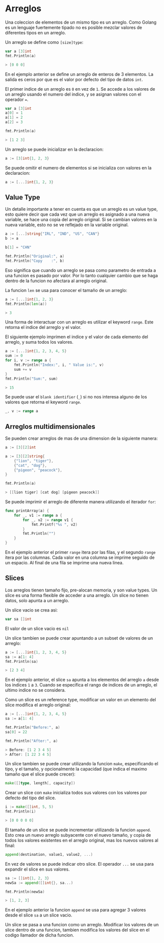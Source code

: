 # Arreglos

Una coleccion de elementos de un mismo tipo es un arreglo. Como Golang
es un lenguaje fuertemente tipado no es posible mezclar valores de
diferentes tipos en un arreglo.

Un arreglo se define como `[size]type`:

```go
var a [3]int
fmt.Println(a)

> [0 0 0]
```

En el ejemplo anterior se define un arreglo de enteros de 3
elementos. La salida es ceros por que es el valor por defecto del tipo
de datos `int`.

El primer indice de un arreglo es `0` en vez de `1`. Se accede a los
valores de un arreglo usando el numero del indice, y se asignan
valores con el operador `=`.

```go
var a [3]int
a[0] = 1
a[1] = 2
a[2] = 3

fmt.Println(a)

> [1 2 3]
```

Un arreglo se puede inicializar en la declaracion:

```go
a := [3]int{1, 2, 3}
```

Se puede omitir el numero de elementos si se inicializa con valores en
la declaracion:

```go
a := [...]int{1, 2, 3}
```

## Value Type

Un detalle importante a tener en cuenta es que un arreglo es un value
type, esto quiere decir que cada vez que un arreglo es asignado a una
nueva variable, se hace una copia del arreglo original. Si se cambian
valores en la nueva variable, esto no se ve reflejado en la variable
original.

```go
a := [...]string{"IRL", "IND", "US", "CAN"}
b := a

b[1] = "CHN"

fmt.Println("Original:", a)
fmt.Println("Copy    :", b)
```

Eso significa que cuando un arreglo se pasa como parametro de entrada
a una funcion es pasado por valor. Por lo tanto cualquier cambio que
se haga dentro de la funcion no afectara al arreglo original.

La funcion `len` se usa para conocer el tamaño de un arreglo:

```go
a := [...]int{1, 2, 3}
fmt.Println(len(a))

> 3
```

Una forma de interactuar con un arreglo es utilizar el keyword
`range`. Este retorna el indice del arreglo y el valor.

El siguiente ejemplo imprimen el indice y el valor de cada elemento
del arreglo, y suma todos los valores.

```go
a := [...]int{1, 2, 3, 4, 5}
sum := 0
for i, v := range a {
    fmt.Println("Index:", i, " Value is:", v)
    sum += v
}
fmt.Println("Sum:", sum)

> 15
```

Se puede usar el `blank identifier` (`_`) si no nos interesa alguno de
los valores que retorna el keyword `range`.

```go
_, v := range a
```

## Arreglos multidimensionales

Se pueden crear arreglos de mas de una dimension de la siguiente
manera:

```go
a := [3][2]int
```

```go
a := [3][2]string{
    {"lion", "tiger"},
    {"cat", "dog"},
    {"pigeon", "peacock"},
}

fmt.Println(a)

> [[lion tiger] [cat dog] [pigeon peacock]]
```

Se puede imprimir el arreglo de diferente manera utilizando el
iterador `for`:

```go
func printArray(a) {
    for _, v1 := range a {
        for _, v2 := range v1 {
            fmt.Printf("%s ", v2)
        }
        fmt.Println("")
    }
}
```

En el ejemplo anterior el primer `range` itera por las filas, y el
segundo `range` itera por las columnas. Cada valor en una columna se
imprime seguido de un espacio. Al final de una fila se imprime una
nueva linea.

## Slices

Los arreglos tienen tamaño fijo, pre-alocan memoria, y son value
types. Un slice es una forma flexible de acceder a una arreglo. Un
slice no tienen datos, solo apunta a un arreglo.

Un slice vacio se crea asi:

```go
var sa []int
```

El valor de un slice vacio es `nil`

Un slice tambien se puede crear apuntando a un subset de valores de un
arreglo:

```go
a := [...]int{1, 2, 3, 4, 5}
sa := a[1: 4]
fmt.Println(sa)

> [2 3 4]
```

En el ejemplo anterior, el slice `sa` apunta a los elementos del
arreglo `a` desde los indices `1` a `3`. Cuando se especifica el rango
de indices de un arreglo, el ultimo indice no se considera.

Como un slice es un reference type, modificar un valor en un elemento
del slice modifica el arreglo original:

```go
a := [...]int{1, 2, 3, 4, 5}
sa := a[1: 4]

fmt.Println("Before:", a)
sa[0] = 22

fmt.Println("After:", a)

> Before: [1 2 3 4 5]
> After: [1 22 3 4 5]
```

Un slice tambien se puede crear utilizando la funcion `make`,
especificando el tipo, y el tamaño, y opcionalmente la capacidad (que
indica el maximo tamaño que el slice puede crecer):

```go
make([]type, length[, capacity])
```

Crear un slice con `make` inicializa todos sus valores con los valores
por defecto del tipo del slice.

```go
i := make([]int, 5, 5)
fmt.Println(i)

> [0 0 0 0 0]
```

El tamaño de un slice se puede incrementar utilizando la funcion
`append`. Esto crea un nuevo arreglo subyacente con el nuevo tamaño, y
copia de todos los valores existentes en el arreglo original, mas los
nuevos valores al final:

```go
append(destination, value1, value2, ...)
```

En vez de valores se puede indicar otro slice. El operador `...` se
usa para expandir el slice en sus valores.

```go
sa := []int{1, 2, 3}
newSa := append([]int{}, sa...)

fmt.Println(newSa)

> [1, 2, 3]
```

En el ejemplo anterior la funcion `append` se usa para agregar 3
valores desde el slice `sa` a un slice vacio.

Un slice se pasa a una funcion como un arreglo. Modificar los valores
de un slice dentro de una funcion, tambien modifica los valores del
slice en el codigo llamador de dicha funcion.
